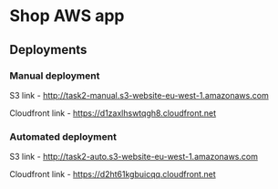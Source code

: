 # Shop AWS app

## Deployments

### Manual deployment

S3 link - http://task2-manual.s3-website-eu-west-1.amazonaws.com

Cloudfront link - https://d1zaxlhswtqgh8.cloudfront.net

### Automated deployment

S3 link - http://task2-auto.s3-website-eu-west-1.amazonaws.com

Cloudfront link - https://d2ht61kgbuicqq.cloudfront.net
